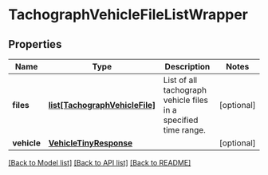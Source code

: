 # TachographVehicleFileListWrapper

## Properties
Name | Type | Description | Notes
------------ | ------------- | ------------- | -------------
**files** | [**list[TachographVehicleFile]**](TachographVehicleFile.md) | List of all tachograph vehicle files in a specified time range. | [optional] 
**vehicle** | [**VehicleTinyResponse**](VehicleTinyResponse.md) |  | [optional] 

[[Back to Model list]](../README.md#documentation-for-models) [[Back to API list]](../README.md#documentation-for-api-endpoints) [[Back to README]](../README.md)


